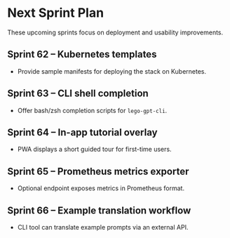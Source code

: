 # Next Sprint Plan

These upcoming sprints focus on deployment and usability improvements.

## Sprint 62 – Kubernetes templates
* Provide sample manifests for deploying the stack on Kubernetes.

## Sprint 63 – CLI shell completion
* Offer bash/zsh completion scripts for `lego-gpt-cli`.

## Sprint 64 – In-app tutorial overlay
* PWA displays a short guided tour for first-time users.

## Sprint 65 – Prometheus metrics exporter
* Optional endpoint exposes metrics in Prometheus format.

## Sprint 66 – Example translation workflow
* CLI tool can translate example prompts via an external API.
